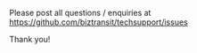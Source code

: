 Please post all questions / enquiries at 
https://github.com/biztransit/techsupport/issues

Thank you!
